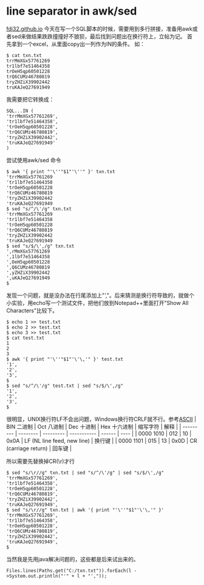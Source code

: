 line separator in awk/sed
===
[fdj32.github.io](fdj32.github.io)
今天在写一个SQL脚本的时候，需要用到多行拼接，准备用awk或者sed来做结果跌跌撞撞好不狼狈，最后找到问题出在换行符上，立帖为记。
首先拿到一个excel，从里面copy出一列作为IN的条件。
如：
```
$ cat txn.txt
trrMmXGx57761269
tr1lbf7e51464358
trOeH5qp60501228
trQ6CUMz46780819
tryZHZiX39902442
truKAJeQ27691949
```
我需要把它转换成：
```
SQL...IN (
'trrMmXGx57761269',
'tr1lbf7e51464358',
'trOeH5qp60501228',
'trQ6CUMz46780819',
'tryZHZiX39902442',
'truKAJeQ27691949'
)
```
尝试使用awk/sed 命令
```
$ awk '{ print "'\''"$1"'\''" }' txn.txt
'trrMmXGx57761269
'tr1lbf7e51464358
'trOeH5qp60501228
'trQ6CUMz46780819
'tryZHZiX39902442
'truKAJeQ27691949
$ sed "s/^/\'/g" txn.txt
'trrMmXGx57761269
'tr1lbf7e51464358
'trOeH5qp60501228
'trQ6CUMz46780819
'tryZHZiX39902442
'truKAJeQ27691949
$ sed "s/$/\',/g" txn.txt
',rMmXGx57761269
',1lbf7e51464358
',OeH5qp60501228
',Q6CUMz46780819
',yZHZiX39902442
',uKAJeQ27691949
$
```
发现一个问题，就是没办法在行尾添加上"',"。后来猜测是换行符导致的，就做个小实验，用echo写一个测试文件，把他们放到Notepad++里面打开"Show All Characters"比较下。
```
$ echo 1 >> test.txt
$ echo 2 >> test.txt
$ echo 3 >> test.txt
$ cat test.txt
1
2
3
$ awk '{ print "'\''"$1"'\'\,'" }' test.txt
'1',
'2',
'3',
$
$ sed "s/^/\'/g" test.txt | sed "s/$/\',/g"
'1',
'2',
'3',
$
```
很明显，UNIX换行符LF不会出问题，Windows换行符CRLF就不行。参考[ASCII](https://baike.baidu.com/item/ASCII)
| BIN 二进制 | Oct 八进制 | Dec 十进制 | Hex 十六进制 | 缩写字符 | 解释 |
| --------- | -------- | --------- | ----------- | ------ | ---- |
| 0000 1010 | 012      | 10        | 0x0A        | LF (NL line feed, new line) | 换行键 |
| 0000 1101 | 015      | 13        | 0x0D        | CR (carriage return) | 回车键 |

所以需要先替换掉CR(\r)才行
```
$ sed "s/\r//g" txn.txt | sed "s/^/\'/g" | sed "s/$/\',/g"
'trrMmXGx57761269',
'tr1lbf7e51464358',
'trOeH5qp60501228',
'trQ6CUMz46780819',
'tryZHZiX39902442',
'truKAJeQ27691949',
$ sed "s/\r//g" txn.txt | awk '{ print "'\''"$1"'\'\,'" }'
'trrMmXGx57761269',
'tr1lbf7e51464358',
'trOeH5qp60501228',
'trQ6CUMz46780819',
'tryZHZiX39902442',
'truKAJeQ27691949',
$
```
当然我是先用java解决问题的，这些都是后来试出来的。
```
Files.lines(Paths.get("C:/txn.txt")).forEach(l ->System.out.println("'" + l + "',"));
```